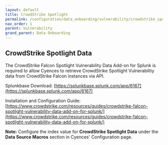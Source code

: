 ```yaml
---
layout: default
title: CrowdStrike Spotlight
permalink: /configuration/data_onboarding/vulnerability/crowdstrike_spotlight/
nav_order: 1
parent: Vulnerability
grand_parent: Data Onboarding
---
```


## **CrowdStrike Spotlight Data**

The CrowdStrike Falcon Spotlight Vulnerability Data Add-on for Splunk is required to allow Cyences to retrieve CrowdStrike Spotlight Vulnerabiltiy data from CrowdStrike Falcon instances via API. 

Splunkbase Download:
[https://splunkbase.splunk.com/app/6167](https://splunkbase.splunk.com/app/6167)

Installation and Configuration Guide:
[https://www.crowdstrike.com/resources/guides/crowdstrike-falcon-spotlight-vulnerability-data-add-on-for-splunk/](https://www.crowdstrike.com/resources/guides/crowdstrike-falcon-spotlight-vulnerability-data-add-on-for-splunk/)

**Note:** Configure the index value for **CrowdStrike Spotlight Data** under the **Data Source Macros** section in Cyences' Configuration page.

[comment]: <> (TODO_LATER: add estimated data size)